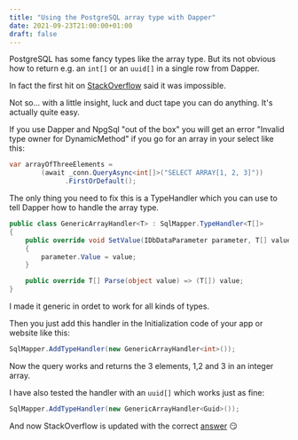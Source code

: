 ```yaml
---
title: "Using the PostgreSQL array type with Dapper"
date: 2021-09-23T21:00:00+01:00
draft: false
---
```

PostgreSQL has some fancy types like the array type. But its not obvious how to return e.g. an `int[]` or an `uuid[]` in a single row from Dapper.

In fact the first hit on [StackOverflow](https://stackoverflow.com/questions/62915756/how-to-deserialize-array-using-dapper) said it was impossible.

Not so... with a little insight, luck and duct tape you can do anything. It's actually quite easy.

If you use Dapper and NpgSql "out of the box" you will get an error "Invalid type owner for DynamicMethod" if you go for an array in your select like this:

```csharp
var arrayOfThreeElements =  
        (await _conn.QueryAsync<int[]>("SELECT ARRAY[1, 2, 3]"))                  
              .FirstOrDefault();
```

The only thing you need to fix this is a TypeHandler which you can use to tell Dapper how to handle the array type.

```csharp
public class GenericArrayHandler<T> : SqlMapper.TypeHandler<T[]>
{
    public override void SetValue(IDbDataParameter parameter, T[] value)
    {
        parameter.Value = value;
    }

    public override T[] Parse(object value) => (T[]) value;
}
```

I made it generic in ordet to work for all kinds of types.

Then you just add this handler in the Initialization code of your app or website like this:

```csharp
SqlMapper.AddTypeHandler(new GenericArrayHandler<int>());
```

Now the query works and returns the 3 elements, 1,2 and 3 in an integer array.

I have also tested the handler with an `uuid[]` which works just as fine:

```csharp
SqlMapper.AddTypeHandler(new GenericArrayHandler<Guid>());
```

And now StackOverflow is updated with the correct [answer](https://stackoverflow.com/questions/62915756/how-to-deserialize-array-using-dapper/69179355#69179355) :smirk:
